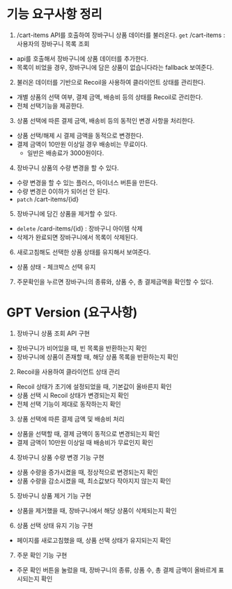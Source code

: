# 기능 요구사항 정리
1. /cart-items API를 호출하여 장바구니 상품 데이터를 불러온다.
  `get` /cart-items : 사용자의 장바구니 목록 조회

  - api를 호출해서 장바구니에 상품 데이터를 추가한다.
  - 목록이 비었을 경우, 장바구니에 담은 상품이 없습니다라는 fallback 보여준다.


2. 불러온 데이터를 기반으로 Recoil을 사용하여 클라이언트 상태를 관리한다.
  - 개별 상품의 선택 여부, 결제 금액, 배송비 등의 상태를 Recoil로 관리한다.
  - 전체 선택기능을 제공한다.


3. 상품 선택에 따른 결제 금액, 배송비 등의 동적인 변경 사항을 처리한다.  
  - 상품 선택/해제 시 결제 금액을 동적으로 변경한다.
  - 결제 금액이 10만원 이상일 경우 배송비는 무료이다.
    - 일반은 배송료가 3000원이다.


4. 장바구니 상품의 수량 변경을 할 수 있다.
  - 수량 변경을 할 수 있는 플러스, 마이너스 버튼을 만든다. 
  - 수량 변경은 0이하가 되어선 안 된다.
  - `patch` /cart-items/{id}


5. 장바구니에 담긴 상품을 제거할 수 있다.
  - `delete` /card-items/{id} : 장바구니 아이템 삭제
  - 삭제가 완료되면 장바구니에서 목록이 삭제된다.


6. 새로고침해도 선택한 상품 상태를 유지해서 보여준다.
  - 상품 상태 - 체크박스 선택 유지


7. 주문확인을 누르면 장바구니의 종류와, 상품 수, 총 결제금액을 확인할 수 있다.


# GPT Version (요구사항)

1. 장바구니 상품 조회 API 구현
- 장바구니가 비어있을 때, 빈 목록을 반환하는지 확인
- 장바구니에 상품이 존재할 때, 해당 상품 목록을 반환하는지 확인

2. Recoil을 사용하여 클라이언트 상태 관리
- Recoil 상태가 초기에 설정되었을 때, 기본값이 올바른지 확인
- 상품 선택 시 Recoil 상태가 변경되는지 확인
- 전체 선택 기능이 제대로 동작하는지 확인

3. 상품 선택에 따른 결제 금액 및 배송비 처리
- 상품을 선택할 때, 결제 금액이 동적으로 변경되는지 확인
- 결제 금액이 10만원 이상일 때 배송비가 무료인지 확인

4. 장바구니 상품 수량 변경 기능 구현
- 상품 수량을 증가시켰을 때, 정상적으로 변경되는지 확인
- 상품 수량을 감소시켰을 때, 최소값보다 작아지지 않는지 확인

5. 장바구니 상품 제거 기능 구현
- 상품을 제거했을 때, 장바구니에서 해당 상품이 삭제되는지 확인

6. 상품 선택 상태 유지 기능 구현
- 페이지를 새로고침했을 때, 상품 선택 상태가 유지되는지 확인


7. 주문 확인 기능 구현
- 주문 확인 버튼을 눌렀을 때, 장바구니의 종류, 상품 수, 총 결제 금액이 올바르게 표시되는지 확인
